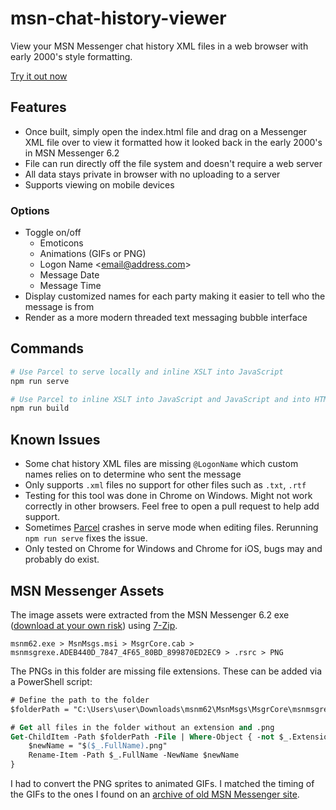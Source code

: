 # msn-chat-history-viewer

View your MSN Messenger chat history XML files in a web browser with early 2000's style formatting.

[Try it out now](https://tysonmatanich.github.io/msn-chat-history-viewer/index.html)

## Features

- Once built, simply open the index.html file and drag on a Messenger XML file over to view it formatted how it looked back in the early 2000's in MSN Messenger 6.2
- File can run directly off the file system and doesn't require a web server
- All data stays private in browser with no uploading to a server
- Supports viewing on mobile devices

### Options

- Toggle on/off
  - Emoticons
  - Animations (GIFs or PNG)
  - Logon Name \<email@address.com\>
  - Message Date
  - Message Time
- Display customized names for each party making it easier to tell who the message is from
- Render as a more modern threaded text messaging bubble interface

## Commands

```bash
# Use Parcel to serve locally and inline XSLT into JavaScript
npm run serve

# Use Parcel to inline XSLT into JavaScript and JavaScript and into HTML
npm run build
```

## Known Issues

- Some chat history XML files are missing `@LogonName` which custom names relies on to determine who sent the message
- Only supports `.xml` files no support for other files such as `.txt`, `.rtf`
- Testing for this tool was done in Chrome on Windows. Might not work correctly in other browsers. Feel free to open a pull request to help add support.
- Sometimes [Parcel](https://parceljs.org/) crashes in serve mode when editing files. Rerunning `npm run serve` fixes the issue.
- Only tested on Chrome for Windows and Chrome for iOS, bugs may and probably do exist.

## MSN Messenger Assets

The image assets were extracted from the MSN Messenger 6.2 exe ([download at your own risk](http://www.oldversion.com/windows/msn-messenger-6-2)) using [7-Zip](https://www.7-zip.org/).

```
msnm62.exe > MsnMsgs.msi > MsgrCore.cab > msnmsgrexe.ADEB440D_7847_4F65_80BD_899870ED2EC9 > .rsrc > PNG
```

The PNGs in this folder are missing file extensions. These can be added via a PowerShell script:

```ps
# Define the path to the folder
$folderPath = "C:\Users\user\Downloads\msnm62\MsnMsgs\MsgrCore\msnmsgrexe\.rsrc\PNG"

# Get all files in the folder without an extension and .png
Get-ChildItem -Path $folderPath -File | Where-Object { -not $_.Extension } | ForEach-Object {
    $newName = "$($_.FullName).png"
    Rename-Item -Path $_.FullName -NewName $newName
}
```

I had to convert the PNG sprites to animated GIFs. I matched the timing of the GIFs to the ones I found on an [archive of old MSN Messenger site](http://web.archive.org/web/20140204231459/http://messenger.msn.com/Resource/Emoticons.aspx).
